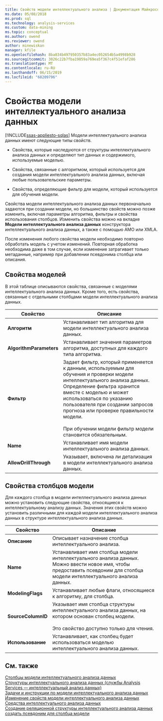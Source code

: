```yaml
---
title: Свойств модели интеллектуального анализа | Документация Майкрософт
ms.date: 05/08/2018
ms.prod: sql
ms.technology: analysis-services
ms.custom: data-mining
ms.topic: conceptual
ms.author: owend
ms.reviewer: owend
author: minewiskan
manager: kfile
ms.openlocfilehash: 8ba834b497950357b83a4ec052654b5a4998b928
ms.sourcegitcommit: 3026c22b7fba19059a769ea5f367c4f51efaf286
ms.translationtype: MT
ms.contentlocale: ru-RU
ms.lasthandoff: 06/15/2019
ms.locfileid: "68209796"
---
```

# <a name="mining-model-properties"></a>Свойства модели интеллектуального анализа данных
[!INCLUDE[ssas-appliesto-sqlas](../../includes/ssas-appliesto-sqlas.md)]
  Модели интеллектуального анализа данных имеют следующие типы свойств.  
  
-   Свойства, которые наследуются от структуры интеллектуального анализа данных и определяют тип данных и содержимого, используемые моделью.  
  
-   Свойства, связанные с алгоритмом, который используется для создания модели интеллектуального анализа данных, включая любые пользовательские параметры.  
  
-   Свойства, определяющие фильтр для модели, который используется для обучения модели.  
  
 Свойства модели интеллектуального анализа данных первоначально задаются при создании модели, но большинство свойств можно позже изменить, включая параметры алгоритма, фильтры и свойства использования столбцов. Изменить свойства можно на вкладке **Модели интеллектуального анализа данных** конструктора интеллектуального анализа данных, а также с помощью AMO или XMLA.  
  
 После изменения любого свойства модели необходимо повторно обработать модель с учетом изменений. Повторная обработка необходима даже в том случае, если изменение затрагивает только метаданные, например при добавлении псевдонима столбца или описания.  
  
## <a name="properties-of-models"></a>Свойства моделей  
 В этой таблице описываются свойства, связанные с моделями интеллектуального анализа данных. Кроме того, есть свойства, связанные с отдельными столбцами модели интеллектуального анализа данных.  
  
|Свойство|Описание|  
|--------------|-----------------|  
|**Алгоритм**|Устанавливает тип алгоритма для модели интеллектуального анализа данных.|  
|**AlgorithmParameters**|Устанавливает значения параметров алгоритма, доступных для каждого типа алгоритма.|  
|**Фильтр**|Задает фильтр, который применяется к данным, используемым для обучения и проверки модели интеллектуального анализа данных. Определение фильтра хранится вместе с моделью и может использоваться по указанию пользователя при создании запросов прогноза или проверке правильности модели.<br /><br /> При обучении модели фильтр модели становится обязательным.|  
|**Name**|Устанавливает имя модели интеллектуального анализа данных.|  
|**AllowDrillThrough**|Указывает, включена ли детализация в модели интеллектуального анализа данных.|  
  
## <a name="properties-of-model-columns"></a>Свойства столбцов модели  
 Для каждого столбца в модели интеллектуального анализа данных можно установить следующие свойства, относящиеся к интеллектуальному анализу данных. Значения этих свойств можно установить различными для каждой модели интеллектуального анализа данных в структуре интеллектуального анализа данных.  
  
|Свойство|Описание|  
|--------------|-----------------|  
|**Описание**|Описывает назначение столбца интеллектуального анализа.|  
|**Name**|Устанавливает имя столбца модели интеллектуального анализа данных. Можно ввести новое имя, чтобы предоставить псевдоним для столбца модели интеллектуального анализа данных.|  
|**ModelingFlags**|Устанавливает любые флаги, относящиеся к алгоритму, для столбца.|  
|**SourceColumnID**|Указывает имя столбца структуры интеллектуального анализа данных, на котором основан столбец модели.<br /><br /> Это свойство доступно только для чтения.|  
|**Использование**|Устанавливает, как столбец будет использоваться моделью интеллектуального анализа данных.|  
  
## <a name="see-also"></a>См. также  
 [Столбцы модели интеллектуального анализа данных](../../analysis-services/data-mining/mining-model-columns.md)   
 [Структуры интеллектуального анализа данных (службы Analysis Services — интеллектуальный анализ данных)](../../analysis-services/data-mining/mining-structures-analysis-services-data-mining.md)   
 [Задачи и инструкции по модели интеллектуального анализа данных](../../analysis-services/data-mining/mining-model-tasks-and-how-tos.md)   
 [Изменение свойств модели интеллектуального анализа данных](../../analysis-services/data-mining/change-the-properties-of-a-mining-model.md)   
 [Средства интеллектуального анализа данных](../../analysis-services/data-mining/data-mining-tools.md)   
 [Создание реляционной структуры интеллектуального анализа данных](../../analysis-services/data-mining/create-a-relational-mining-structure.md)   
 [создать псевдоним для столбца модели](../../analysis-services/data-mining/create-an-alias-for-a-model-column.md)  
  
  
